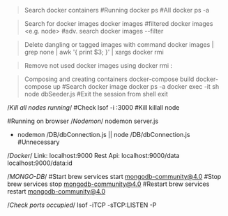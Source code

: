 > Search docker containers
#Running
docker ps
#All
docker ps -a

> Search for docker images
docker images
#filtered
docker images <e.g. node>
#adv. search
docker images --filter <SearchCriteria>

> Delete dangling or <none> tagged images with command
docker images | grep none | awk '{ print $3; }' | xargs docker rmi

> Remove not used docker images using
docker rmi <Repository>:<Tag>

> Composing and creating containers
docker-compose build
docker-compose up
#Search docker image
docker ps -a
docker exec -it <nodeContainerID> sh
node dbSeeder.js
#Exit the session from shell
exit


/*Kill all nodes running*/
#Check
lsof -i :3000
#Kill
killall node

#Running on browser
/*Nodemon*/
nodemon server.js
* nodemon /DB/dbConnection.js || node /DB/dbConnection.js  #Unnecessary

/*Docker*/
Link: localhost:9000
Rest Api: localhost:9000/data
          localhost:9000/data:id


/*MONGO-DB*/
#Start
brew services start mongodb-community@4.0
#Stop
brew services stop mongodb-community@4.0
#Restart
brew services restart mongodb-community@4.0


/*Check ports occupied*/
lsof -iTCP -sTCP:LISTEN -P